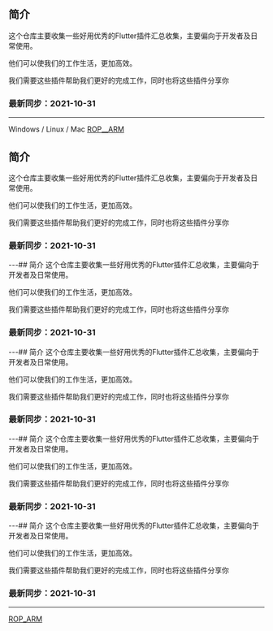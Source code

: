 
## 简介
这个仓库主要收集一些好用优秀的Flutter插件汇总收集，主要偏向于开发者及日常使用。

他们可以使我们的工作生活，更加高效。

我们需要这些插件帮助我们更好的完成工作，同时也将这些插件分享你

### 最新同步：2021-10-31 
---

Windows / Linux / Mac
[ROP__ARM](#ROP_ARM)
## 简介
这个仓库主要收集一些好用优秀的Flutter插件汇总收集，主要偏向于开发者及日常使用。

他们可以使我们的工作生活，更加高效。

我们需要这些插件帮助我们更好的完成工作，同时也将这些插件分享你

### 最新同步：2021-10-31 
---## 简介
这个仓库主要收集一些好用优秀的Flutter插件汇总收集，主要偏向于开发者及日常使用。

他们可以使我们的工作生活，更加高效。

我们需要这些插件帮助我们更好的完成工作，同时也将这些插件分享你

### 最新同步：2021-10-31 
---## 简介
这个仓库主要收集一些好用优秀的Flutter插件汇总收集，主要偏向于开发者及日常使用。

他们可以使我们的工作生活，更加高效。

我们需要这些插件帮助我们更好的完成工作，同时也将这些插件分享你

### 最新同步：2021-10-31 
---## 简介
这个仓库主要收集一些好用优秀的Flutter插件汇总收集，主要偏向于开发者及日常使用。

他们可以使我们的工作生活，更加高效。

我们需要这些插件帮助我们更好的完成工作，同时也将这些插件分享你

### 最新同步：2021-10-31 
---## 简介
这个仓库主要收集一些好用优秀的Flutter插件汇总收集，主要偏向于开发者及日常使用。

他们可以使我们的工作生活，更加高效。

我们需要这些插件帮助我们更好的完成工作，同时也将这些插件分享你

### 最新同步：2021-10-31 
---
<a HREF="#ROP_ARM">ROP_ARM</a>

